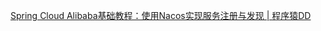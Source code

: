 [Spring Cloud Alibaba基础教程：使用Nacos实现服务注册与发现 | 程序猿DD](https://blog.didispace.com/spring-cloud-alibaba-1/)